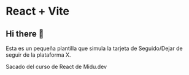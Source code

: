 # React + Vite

## Hi there 👋

Esta es un pequeña plantilla que simula la tarjeta de Seguido/Dejar de seguir de la plataforma X.

Sacado del curso de React de Midu.dev
